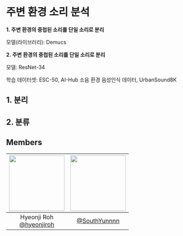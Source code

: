 # 주변 환경 소리 분석

__1. 주변 환경의 중첩된 소리를 단일 소리로 분리__

모델(라이브러리): Demucs

__2. 주변 환경의 중첩된 소리를 단일 소리로 분리__

모델: ResNet-34

학습 데이터셋: ESC-50, AI-Hub 소음 환경 음성인식 데이터, UrbanSound8K

## 1. 분리

## 2. 분류

## Members
|<img src="https://avatars.githubusercontent.com/u/108173863?v=4" width="150" height="150"/>|<img src="https://avatars.githubusercontent.com/u/98511311?v=4" width="150" height="150"/>|
|:-:|:-:|
|Hyeonji Roh<br/>[@hyeonjiroh](https://github.com/hyeonjiroh)|[@SouthYunnnn](https://github.com/SouthYunnnn)|
